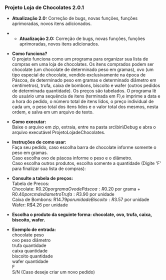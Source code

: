 ### **Projeto Loja de Chocolates 2.0.1**  

- **Atualização 2.0:** Correção de bugs, novas funções, funções aprimoradas, novos itens adicionados.
- - **Atualização 2.0:** Correção de bugs, novas funções, funções aprimoradas, novos itens adicionados.  

- **Como funciona?**  
O projeto funciona como um programa para organizar sua lista de compras em uma loja de chocolates. Os itens comprados podem ser chocolate (um chocolate de determinado peso em gramas), ovo (um tipo especial de chocolate, vendido exclusivamente na época de Páscoa, de determinado peso em gramas e determinado diâmetro em centímetros), trufa, caixa de bombons, biscoito e wafer (outros pedidos de determinada quantidade). Os preços são tabelados. O programa lê do usuário uma sequência de itens (terminada em F),e imprime a data e a hora do pedido, o número total de itens lidos, o preço individual de cada um, o peso total dos itens lidos e o valor total dos mesmos, nesta ordem, e salva em um arquivo de texto. 

- **Como executar:**  
Baixe o arquivo em zip, extraia, entre na pasta src\bin\Debug e abra o arquivo executável ProjetoLojadeChocolates.  

- **Instruções de como usar:**  
Faça seu pedido, caso escolha barra de chocolate informe somente o peso em gramas.  
Caso escolha ovo de páscoa informe o peso e o diâmetro.  
Caso escolha outros produtos, escolha somente a quantidade (Digite 'F' para finalizar sua lista de compras):  

- **Consulte a tabela de preços:**  
Tabela de Precos:  
Chocolate: R$0.20 por grama  
Ovo de Páscoa: R$0.20 por grama + R$0.40 por cm de diametro  
Trufa: R$3.90 por unidade  
Caixa de Bombons: R$14.79 por unidade  
Biscoito: R$3.57 por unidade  
Wafer: R$4.26 por unidade  

- **Escolha o produto da seguinte forma: chocolate, ovo, trufa, caixa, biscoito, wafer.**  

- **Exemplo de entrada:**  
chocolate peso  
ovo peso diâmetro  
trufa quantidade  
caixa quantidade  
biscoito quantidade  
wafer quantidade  
F  
S/N (Caso deseje criar um novo pedido)  
